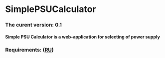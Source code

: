 # SimplePSUCalculator
### The curent version: 0.1
#### Simple PSU Calculator is a web-application for selecting of power supply
### Requirements: ([RU](https://github.com/VladMigura/SimplePSUCalculator/blob/master/Documents/SRS.md))
